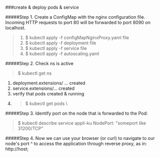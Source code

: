 ###create & deploy pods & service 

#####Step 1. Create a ConfigMap with the nginx configuration file. Incoming HTTP requests to port 80 will be forwarded to port 8090 on localhost.

>1. $ kubectl apply -f configMapNginxProxy.yaml  file 
>2. $ kubectl apply -f deployment file 
>3. $ kubectl apply -f service file 
>4. $ kubectl apply -f autoscaling.yaml

#####Step 2. Check ns is active

> $ kubectl get ns

1. deployment.extensions/ ... created 
2. service.extensions/... created 
3. verify that pods created & running
4. > $ kubectl get pods \

#####Step 3. Identify port on the node that is forwarded to the Pod: 
>$ kubectl describe service appli-ku 
NodePort:	<unset>	"someport like 31200/TCP"

#####Step 4. Now we can use your browser (or curl) to navigate to our node's port ^   to access the application through reverse proxy, as in:
http://host;
